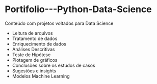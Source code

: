 # Portifolio---Python-Data-Science

Conteúdo com projetos voltados para Data Science

- Leitura de arquivos
- Tratamento de dados
- Enriquecimento de dados
- Análises Descritivas
- Teste de Hipótese 
- Plotagem de gráficos
- Conclusões sobre os estudos de casos
- Sugestões e insights
- Modelos Machine Learning
